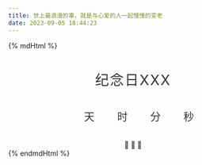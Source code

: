 ```yaml
---
title: 世上最浪漫的事，就是与心爱的人一起慢慢的变老
date: 2023-09-05 18:44:23
---
```

{% mdHtml %}
<style lang="less" scoped>
    .countDown1container {
        color: #333;
        margin: 0 auto;
        text-align: center;
    }

    .countDown1container > h1 {
        font-weight: normal;
        letter-spacing: .125rem;
        text-transform: uppercase;
    }

    .countDown1ul > li {
        display: inline-block;
        font-size: 1.5em;
        list-style-type: none;
        padding: 1em;
        text-transform: uppercase;
    }

    .countDown1ul > li span {
        display: block;
        font-size: 4.5rem;
    }

    .countDown1ul > .emoji {
        display: none;
        padding: 1rem;
    }

    .countDown1ul > .emoji span {
        font-size: 4rem;
        padding: 0 .5rem;
    }
</style>
<div class="countDown1container">
    <h1 id="headline">纪念日xxx</h1>
    <div id="countdown">
        <ul class="countDown1ul">
            <li><span id="days"></span>天</li>
            <li><span id="hours"></span>时</li>
            <li><span id="minutes"></span>分</li>
            <li><span id="seconds"></span>秒</li>
        </ul>
    </div>
    <div id="content" class="emoji">
        <span>🥳</span>
        <span>🎉</span>
        <span>🎂</span>
    </div>
</div>
<script>
    (function () {
        const second = 1000,
            minute = second * 60,
            hour = minute * 60,
            day = hour * 24;

        //I'm adding this section so I don't have to keep updating this pen every year :-)
        //remove this if you don't need it
        let today = new Date(),
            dd = String(today.getDate()).padStart(2, "0"),
            mm = String(today.getMonth() + 1).padStart(2, "0"),
            yyyy = today.getFullYear(),
            nextYear = yyyy + 1,
            dayMonth = "09/30/",
            birthday = dayMonth + yyyy;

        today = mm + "/" + dd + "/" + yyyy;
        if (today > birthday) {
            birthday = dayMonth + nextYear;
        }
        //end

        const countDown = new Date(birthday).getTime(),
            x = setInterval(function () {

                const now = new Date().getTime(),
                    distance = countDown - now;

                document.getElementById("days").innerText = Math.floor(distance / (day)),
                    document.getElementById("hours").innerText = Math.floor((distance % (day)) / (hour)),
                    document.getElementById("minutes").innerText = Math.floor((distance % (hour)) / (minute)),
                    document.getElementById("seconds").innerText = Math.floor((distance % (minute)) / second);

                //do something later when date is reached
                if (distance < 0) {
                    document.getElementById("headline").innerText = "It's my birthday!";
                    document.getElementById("countdown").style.display = "none";
                    document.getElementById("content").style.display = "block";
                    clearInterval(x);
                }
                //seconds
            }, 0)
    }());
</script>
{% endmdHtml %}